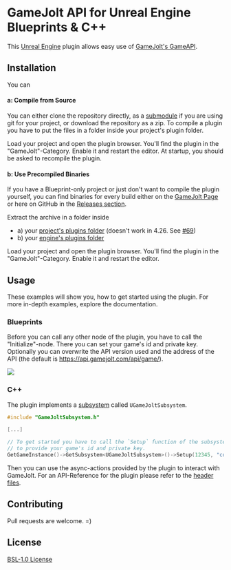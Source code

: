 # GameJolt API for Unreal Engine Blueprints & C++

This [Unreal Engine](https://www.unrealengine.com/) plugin allows easy use of [GameJolt's GameAPI](https://gamejolt.com/game-api).

## Installation

You can   
#### a: Compile from Source

You can either clone the repository directly, as a [submodule](https://git-scm.com/book/de/v2/Git-Tools-Submodule) if you are using git for your project, or download the repository as a zip. To compile a plugin you have to put the files in a folder inside your project's plugin folder.

Load your project and open the plugin browser. You'll find the plugin in the "GameJolt"-Category. Enable it and restart the editor. At startup, you should be asked to recompile the plugin.

#### b: Use Precompiled Binaries

If you have a Blueprint-only project or just don't want to compile the plugin yourself, you can find binaries for every build either on the [GameJolt Page](https://gamejolt.com/games/gjapi-bp/318270) or here on GitHub in the [Releases section](https://github.com/freezernick/ue-gjapi-core/releases).

Extract the archive in a folder inside
 - a) your [project's plugins folder](https://docs.unrealengine.com/4.27/en-US/ProductionPipelines/Plugins/#pluginfolders) (doesn't work in 4.26. See <a href="https://github.com/freezernick/ue-gjapi-core/issues/69">#69</a>)
 - b) your [engine's plugins folder](https://docs.unrealengine.com/4.27/en-US/ProductionPipelines/Plugins/#pluginfolders)

Load your project and open the plugin browser. You'll find the plugin in the "GameJolt"-Category. Enable it and restart the editor.

## Usage

These examples will show you, how to get started using the plugin. For more in-depth examples, explore the documentation.

### Blueprints

Before you can call any other node of the plugin, you have to call the "Initialize"-node. There you can set your game's id and private key.
Optionally you can overwrite the API version used and the address of the API (the default is https://api.gamejolt.com/api/game/).

![](https://user-images.githubusercontent.com/27819706/98440576-d35d8880-20f9-11eb-8601-1fd1330098db.png)

### C++

The plugin implements a [subsystem](https://docs.unrealengine.com/4.27/en-US/ProgrammingAndScripting/Subsystems/) called `UGameJoltSubsystem`.

```c++
#include "GameJoltSubsystem.h"

[...]

// To get started you have to call the `Setup` function of the subsystem
// to provide your game's id and private key.
GetGameInstance()->GetSubsystem<UGameJoltSubsystem>()->Setup(12345, "coolPrivateKey");
```
Then you can use the async-actions provided by the plugin to interact with GameJolt. For an API-Reference for the plugin please refer to the [header files](Source/GameJoltAPI/Public/).

## Contributing
Pull requests are welcome. =)

## License
[BSL-1.0 License](LICENSE.md)
